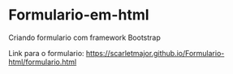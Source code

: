 # Formulario-em-html
Criando formulario com framework Bootstrap 

Link para o formulario: https://scarletmajor.github.io/Formulario-html/formulario.html

